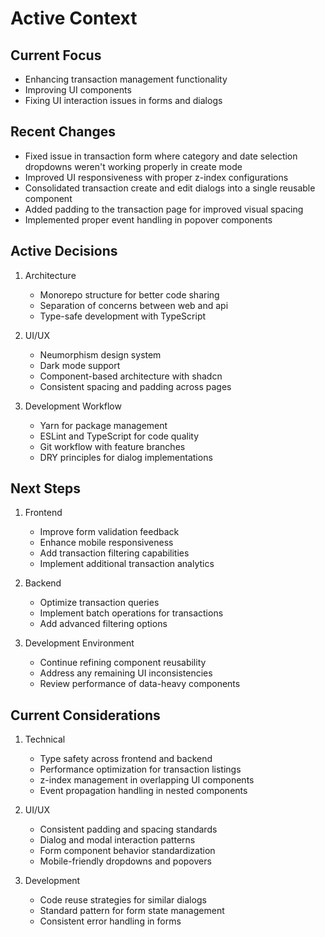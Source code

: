 # Active Context

## Current Focus

- Enhancing transaction management functionality
- Improving UI components
- Fixing UI interaction issues in forms and dialogs

## Recent Changes

- Fixed issue in transaction form where category and date selection dropdowns weren't working properly in create mode
- Improved UI responsiveness with proper z-index configurations
- Consolidated transaction create and edit dialogs into a single reusable component
- Added padding to the transaction page for improved visual spacing
- Implemented proper event handling in popover components

## Active Decisions

1. Architecture

   - Monorepo structure for better code sharing
   - Separation of concerns between web and api
   - Type-safe development with TypeScript

2. UI/UX

   - Neumorphism design system
   - Dark mode support
   - Component-based architecture with shadcn
   - Consistent spacing and padding across pages

3. Development Workflow
   - Yarn for package management
   - ESLint and TypeScript for code quality
   - Git workflow with feature branches
   - DRY principles for dialog implementations

## Next Steps

1. Frontend

   - Improve form validation feedback
   - Enhance mobile responsiveness
   - Add transaction filtering capabilities
   - Implement additional transaction analytics

2. Backend

   - Optimize transaction queries
   - Implement batch operations for transactions
   - Add advanced filtering options

3. Development Environment
   - Continue refining component reusability
   - Address any remaining UI inconsistencies
   - Review performance of data-heavy components

## Current Considerations

1. Technical

   - Type safety across frontend and backend
   - Performance optimization for transaction listings
   - z-index management in overlapping UI components
   - Event propagation handling in nested components

2. UI/UX

   - Consistent padding and spacing standards
   - Dialog and modal interaction patterns
   - Form component behavior standardization
   - Mobile-friendly dropdowns and popovers

3. Development
   - Code reuse strategies for similar dialogs
   - Standard pattern for form state management
   - Consistent error handling in forms
